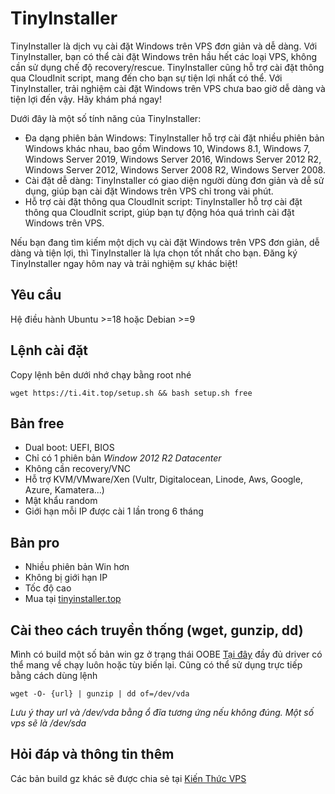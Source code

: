 # TinyInstaller
TinyInstaller là dịch vụ cài đặt Windows trên VPS đơn giản và dễ dàng. Với TinyInstaller, bạn có thể cài đặt Windows trên hầu hết các loại VPS, không cần sử dụng chế độ recovery/rescue. TinyInstaller cũng hỗ trợ cài đặt thông qua CloudInit script, mang đến cho bạn sự tiện lợi nhất có thể. Với TinyInstaller, trải nghiệm cài đặt Windows trên VPS chưa bao giờ dễ dàng và tiện lợi đến vậy. Hãy khám phá ngay!

Dưới đây là một số tính năng của TinyInstaller:

 - Đa dạng phiên bản Windows: TinyInstaller hỗ trợ cài đặt nhiều phiên bản Windows khác nhau, bao gồm Windows 10, Windows 8.1, Windows 7, Windows Server 2019, Windows Server 2016, Windows Server 2012 R2, Windows Server 2012, Windows Server 2008 R2, Windows Server 2008.
 - Cài đặt dễ dàng: TinyInstaller có giao diện người dùng đơn giản và dễ sử dụng, giúp bạn cài đặt Windows trên VPS chỉ trong vài phút.
 - Hỗ trợ cài đặt thông qua CloudInit script: TinyInstaller hỗ trợ cài đặt thông qua CloudInit script, giúp bạn tự động hóa quá trình cài đặt Windows trên VPS.

Nếu bạn đang tìm kiếm một dịch vụ cài đặt Windows trên VPS đơn giản, dễ dàng và tiện lợi, thì TinyInstaller là lựa chọn tốt nhất cho bạn. Đăng ký TinyInstaller ngay hôm nay và trải nghiệm sự khác biệt!

## Yêu cầu
Hệ điều hành Ubuntu >=18 hoặc Debian >=9
## Lệnh cài đặt

Copy lệnh bên dưới nhớ chạy bằng root nhé

```console
wget https://ti.4it.top/setup.sh && bash setup.sh free
```
## Bản free
* Dual boot: UEFI, BIOS
* Chỉ có 1 phiên bản *Window 2012 R2 Datacenter*
* Không cần recovery/VNC
* Hỗ trợ KVM/VMware/Xen (Vultr, Digitalocean, Linode, Aws, Google, Azure, Kamatera...)
* Mật khẩu random
* Giới hạn mỗi IP được cài 1 lần trong 6 tháng

## Bản pro
* Nhiều phiên bản Win hơn
* Không bị giới hạn IP
* Tốc độ cao
* Mua tại [tinyinstaller.top](https://tinyinstaller.top/pricing)


## Cài theo cách truyền thống (wget, gunzip, dd)
Mình có build một số bản win gz ở trạng thái OOBE [Tại đây](https://bit.ly/3NjRk3W) đầy đủ driver có thể mang về chạy luôn hoặc tùy biến lại.
Cũng có thể sử dụng trực tiếp bằng cách dùng lệnh 
```shell
wget -O- {url} | gunzip | dd of=/dev/vda
```
_Lưu ý thay url và /dev/vda bằng ổ đĩa tương ứng nếu không đúng. Một số vps sẽ là /dev/sda_




## Hỏi đáp và thông tin thêm
Các bản build gz khác sẽ được chia sẻ tại [Kiến Thức VPS](https://www.facebook.com/groups/kienthuc.vps)
